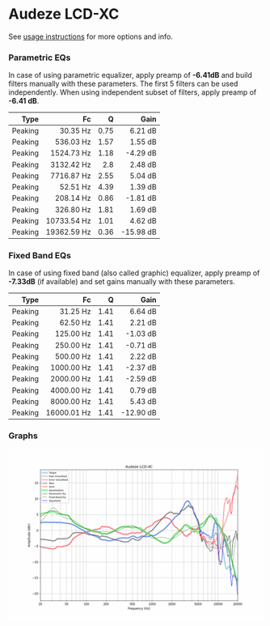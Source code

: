 # Audeze LCD-XC
See [usage instructions](https://github.com/jaakkopasanen/AutoEq#usage) for more options and info.

### Parametric EQs
In case of using parametric equalizer, apply preamp of **-6.41dB** and build filters manually
with these parameters. The first 5 filters can be used independently.
When using independent subset of filters, apply preamp of **-6.41 dB**.

| Type    | Fc          |    Q | Gain      |
|--------:|------------:|-----:|----------:|
| Peaking | 30.35 Hz    | 0.75 | 6.21 dB   |
| Peaking | 536.03 Hz   | 1.57 | 1.55 dB   |
| Peaking | 1524.73 Hz  | 1.18 | -4.29 dB  |
| Peaking | 3132.42 Hz  | 2.8  | 2.48 dB   |
| Peaking | 7716.87 Hz  | 2.55 | 5.04 dB   |
| Peaking | 52.51 Hz    | 4.39 | 1.39 dB   |
| Peaking | 208.14 Hz   | 0.86 | -1.81 dB  |
| Peaking | 326.80 Hz   | 1.81 | 1.69 dB   |
| Peaking | 10733.54 Hz | 1.01 | 4.62 dB   |
| Peaking | 19362.59 Hz | 0.36 | -15.98 dB |

### Fixed Band EQs
In case of using fixed band (also called graphic) equalizer, apply preamp of **-7.33dB**
(if available) and set gains manually with these parameters.

| Type    | Fc          |    Q | Gain      |
|--------:|------------:|-----:|----------:|
| Peaking | 31.25 Hz    | 1.41 | 6.64 dB   |
| Peaking | 62.50 Hz    | 1.41 | 2.21 dB   |
| Peaking | 125.00 Hz   | 1.41 | -1.03 dB  |
| Peaking | 250.00 Hz   | 1.41 | -0.71 dB  |
| Peaking | 500.00 Hz   | 1.41 | 2.22 dB   |
| Peaking | 1000.00 Hz  | 1.41 | -2.37 dB  |
| Peaking | 2000.00 Hz  | 1.41 | -2.59 dB  |
| Peaking | 4000.00 Hz  | 1.41 | 0.79 dB   |
| Peaking | 8000.00 Hz  | 1.41 | 5.43 dB   |
| Peaking | 16000.01 Hz | 1.41 | -12.90 dB |

### Graphs
![](./Audeze%20LCD-XC.png)